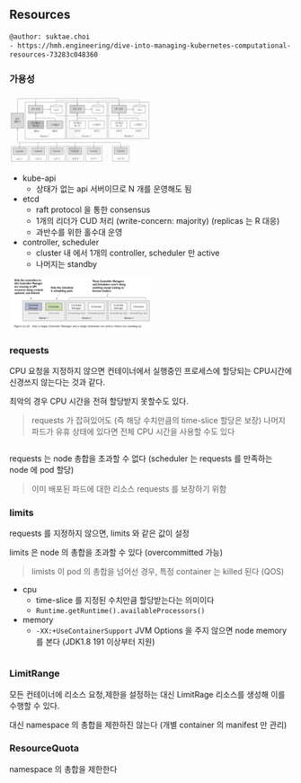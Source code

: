 ## Resources

```
@author: suktae.choi
- https://hmh.engineering/dive-into-managing-kubernetes-computational-resources-73283c048360
```

### 가용성
<img src="1.png" width="50%">

- kube-api
  - 상태가 없는 api 서버이므로 N 개를 운영해도 됨 
- etcd
  - raft protocol 을 통한 consensus
  - 1개의 리더가 CUD 처리 (write-concern: majority) (replicas 는 R 대응)
  - 과반수를 위한 홀수대 운영
- controller, scheduler
  - cluster 내 에서 1개의 controller, scheduler 만 active
  - 나머지는 standby

<img src="2.png" width="50%">

### requests
CPU 요청을 지정하지 않으면 컨테이너에서 실행중인 프로세스에 할당되는 CPU시간에 신경쓰지 않는다는 것과 같다. 

최악의 경우 CPU 시간을 전혀 할당받지 못할수도 있다.

> requests 가 잡혀있어도 (즉 해당 수치만큼의 time-slice 할당은 보장) 나머지 파드가 유휴 상태에 있다면 전체 CPU 시간을 사용할 수도 있다

```yaml

```

requests 는 node 총합을 초과할 수 없다 (scheduler 는 requests 를 만족하는 node 에 pod 할당)

> 이미 배포된 파드에 대한 리소스 requests 를 보장하기 위함

### limits
requests 를 지정하지 않으면, limits 와 같은 값이 설정

limits 은 node 의 총합을 초과할 수 있다 (overcommitted 가능)

> limists 이 pod 의 총합을 넘어선 경우, 특정 container 는 killed 된다 (QOS)

- cpu 
  - time-slice 를 지정된 수치만큼 할당받는다는 의미이다
  - `Runtime.getRuntime().availableProcessors()` 
- memory
  - `-XX:+UseContainerSupport` JVM Options 을 주지 않으면 node memory 를 본다 (JDK1.8 191 이상부터 지원)

```yaml

```

### LimitRange
모든 컨테이너에 리소스 요청,제한을 설정하는 대신 LimitRage 리소스를 생성해 이를 수행할 수 있다.

대신 namespace 의 총합을 제한하진 않는다 (개별 container 의 manifest 만 관리)

### ResourceQuota
namespace 의 총합을 제한한다